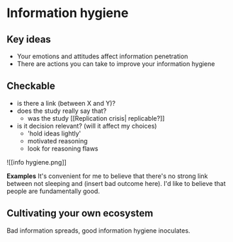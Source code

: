 # Information hygiene
## Key ideas
- Your emotions and attitudes affect information penetration
- There are actions you can take to improve your information hygiene

## Checkable
- is there a link (between X and Y)?
- does the study really say that?
	- was the study [[Replication crisis| replicable?]]
- is it decision relevant? (will it affect my choices)
	- 'hold ideas lightly'
	- motivated reasoning
	-  look for reasoning flaws

![[info hygiene.png]]

**Examples**
It's convenient for me to believe that there's no strong link between not sleeping and (insert bad outcome here).
I'd like to believe that people are fundamentally good.

## Cultivating your own ecosystem
Bad information spreads, good information hygiene inoculates.

